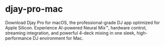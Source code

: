 # djay-pro-mac
Download Djay Pro for macOS, the professional-grade DJ app optimized for Apple Silicon. Experience AI-powered Neural Mix™, hardware control, streaming integration, and powerful 4-deck mixing in one sleek, high-performance DJ environment for Mac.
